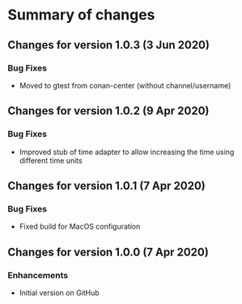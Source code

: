 # Summary of changes

## Changes for version 1.0.3 (3 Jun 2020)

### Bug Fixes

- Moved to gtest from conan-center (without channel/username)


## Changes for version 1.0.2 (9 Apr 2020)

### Bug Fixes

- Improved stub of time adapter to allow increasing the time using different time units


## Changes for version 1.0.1 (7 Apr 2020)

### Bug Fixes

- Fixed build for MacOS configuration


## Changes for version 1.0.0 (7 Apr 2020)

### Enhancements

- Initial version on GitHub

